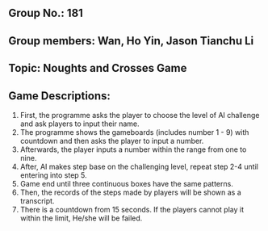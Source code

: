 ## **Group No.: 181**

## **Group members: Wan, Ho Yin, Jason   Tianchu Li**

## **Topic: Noughts and Crosses Game**

## **Game Descriptions:**

1. First, the programme asks the player to choose the level of AI challenge and ask players to input their name.
2. The programme shows the gameboards (includes number 1 - 9) with countdown and then asks the player to input a number.
3. Afterwards, the player inputs a number within the range from one to nine. 
4. After, AI makes step base on the challenging level, repeat step 2-4 until entering into step 5.
5. Game end until three continuous boxes have the same patterns. 
6. Then, the records of the steps made by players will be shown as a transcript. 
7. There is a countdown from 15 seconds. If the players cannot play it within the limit, He/she will be failed. 
